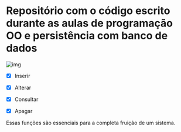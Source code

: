 # Repositório com o código escrito durante as aulas de programação OO e persistência com banco de dados

![img](https://data.whicdn.com/images/5836405/original.jpg)

- [x] Inserir
- [x] Alterar
- [x] Consultar
- [x] Apagar


Essas funções são essenciais para a completa fruição de um sistema.


